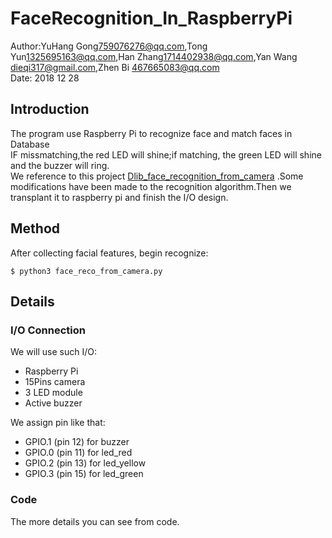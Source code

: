 # FaceRecognition_In_RaspberryPi
Author:YuHang Gong<759076276@qq.com>,Tong Yun<1325695163@qq.com>,Han Zhang<1714402938@qq.com>,Yan Wang  <dieqi317@gmail.com>,Zhen Bi <467665083@qq.com> <br>
Date: 2018 12 28 <br>
## Introduction
The program use Raspberry Pi to recognize face and match faces in Database <br>
IF missmatching,the red LED will shine;if matching, the green LED will shine and  the buzzer will ring. <br>
We reference to this project [Dlib_face_recognition_from_camera](https://github.com/coneypo/Dlib_face_recognition_from_camera ) .Some modifications have been made to the recognition algorithm.Then we transplant it to raspberry pi and finish the I/O design.

## Method
After collecting facial features, begin recognize:
```
$ python3 face_reco_from_camera.py
```

## Details
### I/O Connection
We will use such I/O:

- Raspberry Pi
- 15Pins camera
- 3 LED module
- Active buzzer

We assign pin like that:

- GPIO.1 (pin 12) for buzzer
- GPIO.0 (pin 11) for led_red
- GPIO.2 (pin 13) for led_yellow
- GPIO.3 (pin 15) for led_green

### Code
The more details you can see from code.


